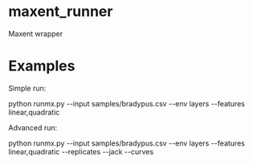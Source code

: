 # maxent_runner
Maxent wrapper

# Examples

Simple run:

python runmx.py --input samples/bradypus.csv --env layers --features linear,quadratic

Advanced run:

python runmx.py --input samples/bradypus.csv --env layers --features linear,quadratic --replicates  --jack --curves